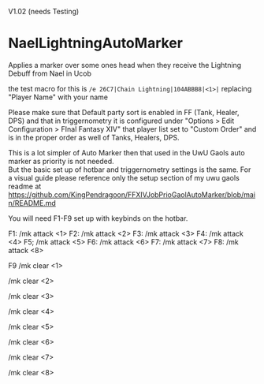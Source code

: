 V1.02 (needs Testing)
# NaelLightningAutoMarker
Applies a marker over some ones head when they receive the Lightning Debuff from Nael in Ucob


the test macro for this is 
`/e 26C7|Chain Lightning|104ABBB8|<1>|`
 replacing "Player Name" with your name

Please make sure that Default party sort is enabled in FF (Tank, Healer, DPS) and that in triggernometry it is configured under
 "Options > Edit Configuration > FInal Fantasy XIV" that player list set to "Custom Order" and is in the proper order as well of Tanks, Healers, DPS. 

This is a lot simpler of Auto Marker then that used in the UwU Gaols auto marker as priority is not needed.  
But the basic set up of hotbar and triggernometry settings is the same.  For a visual guide please reference only the setup section
of my uwu gaols readme at https://github.com/KingPendragoon/FFXIVJobPrioGaolAutoMarker/blob/main/README.md

You will need F1-F9 set up with keybinds on the hotbar.

F1: /mk attack <1>
F2: /mk attack <2>
F3: /mk attack <3>
F4: /mk attack <4>
F5; /mk attack <5>
F6: /mk attack <6>
F7: /mk attack <7>
F8: /mk attack <8>

F9
/mk clear <1>

/mk clear <2>

/mk clear <3>

/mk clear <4>

/mk clear <5>

/mk clear <6>

/mk clear <7>

/mk clear <8>

